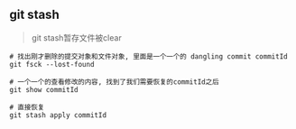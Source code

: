 ## git stash 

> git stash暂存文件被clear

```shell
# 找出刚才删除的提交对象和文件对象, 里面是一个一个的 dangling commit commitId
git fsck --lost-found

# 一个一个的查看修改的内容, 找到了我们需要恢复的commitId之后
git show commitId

# 直接恢复
git stash apply commitId
```
